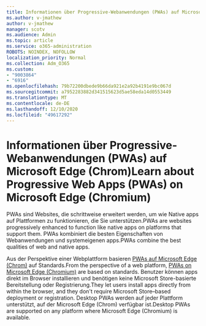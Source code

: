 ```yaml
---
title: Informationen über Progressive-Webanwendungen (PWAs) auf Microsoft Edge (Chrom)
ms.author: v-jmathew
author: v-jmathew
manager: scotv
ms.audience: Admin
ms.topic: article
ms.service: o365-administration
ROBOTS: NOINDEX, NOFOLLOW
localization_priority: Normal
ms.collection: Adm_O365
ms.custom:
- "9003864"
- "6916"
ms.openlocfilehash: 79b72200dbede9b66da921e2a92b4191e9bc067d
ms.sourcegitcommit: a7952283882d341515623d5ae58eda14d0553449
ms.translationtype: MT
ms.contentlocale: de-DE
ms.lasthandoff: 12/10/2020
ms.locfileid: "49617292"
---
```

# <a name="learn-about-progressive-web-apps-pwas-on-microsoft-edge-chromium"></a><span data-ttu-id="73179-102">Informationen über Progressive-Webanwendungen (PWAs) auf Microsoft Edge (Chrom)</span><span class="sxs-lookup"><span data-stu-id="73179-102">Learn about Progressive Web Apps (PWAs) on Microsoft Edge (Chromium)</span></span>

<span data-ttu-id="73179-103">PWAs sind Websites, die schrittweise erweitert werden, um wie Native apps auf Plattformen zu funktionieren, die Sie unterstützen.</span><span class="sxs-lookup"><span data-stu-id="73179-103">PWAs are websites progressively enhanced to function like native apps on platforms that support them.</span></span> <span data-ttu-id="73179-104">PWAs kombiniert die besten Eigenschaften von Webanwendungen und systemeigenen apps.</span><span class="sxs-lookup"><span data-stu-id="73179-104">PWAs combine the best qualities of web and native apps.</span></span>

<span data-ttu-id="73179-105">Aus der Perspektive einer Webplattform basieren [PWAs auf Microsoft Edge (Chrom)](https://go.microsoft.com/fwlink/?linkid=2135193) auf Standards.</span><span class="sxs-lookup"><span data-stu-id="73179-105">From the perspective of a web platform, [PWAs on Microsoft Edge (Chromium)](https://go.microsoft.com/fwlink/?linkid=2135193) are based on standards.</span></span> <span data-ttu-id="73179-106">Benutzer können apps direkt im Browser installieren und benötigen keine Microsoft Store-basierte Bereitstellung oder Registrierung.</span><span class="sxs-lookup"><span data-stu-id="73179-106">They let users install apps directly from within the browser, and they don't require Microsoft Store–based deployment or registration.</span></span> <span data-ttu-id="73179-107">Desktop PWAs werden auf jeder Plattform unterstützt, auf der Microsoft Edge (Chrom) verfügbar ist.</span><span class="sxs-lookup"><span data-stu-id="73179-107">Desktop PWAs are supported on any platform where Microsoft Edge (Chromium) is available.</span></span>

